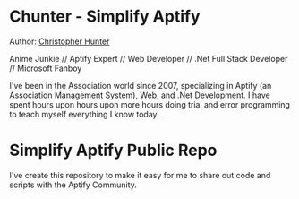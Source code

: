 # Chunter - Simplify Aptify

Author: [Christopher Hunter](https://chunter.me)

Anime Junkie // Aptify Expert // Web Developer // .Net Full Stack Developer // Microsoft Fanboy

I've been in the Association world since 2007, specializing in Aptify (an Association Management System), Web, and .Net Development. 
I have spent hours upon hours upon more hours doing trial and error programming to teach myself everything I know today.

# Simplify Aptify Public Repo

I've create this repository to make it easy for me to share out code and scripts with the Aptify Community.